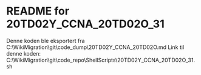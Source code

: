 # README for 20TD02Y_CCNA_20TD02O_31
Denne koden ble eksportert fra C:\WikiMigration\git\code_dump\20TD02Y_CCNA_20TD02O.md
Link til denne koden: C:\WikiMigration\git\code_repo\ShellScripts\20TD02Y_CCNA_20TD02O_31.sh
